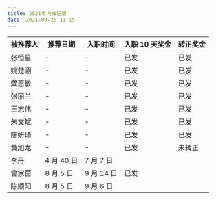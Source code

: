 ```yaml
---
title: 2021年内推记录
date: 2021-09-26 11:15
---
```


|被推荐人|推荐日期|入职时间|入职 10 天奖金|转正奖金|
|---|---|---|---|---|
|张恒星| - |-|已发|已发|
|姚楚涵|-|-|已发|已发|
|龚惠敏|-|-|已发|已发|
|张丽兰|-|-|已发|已发|
|王志伟|-|-|已发|已发|
|朱文斌|-|-|已发|已发|
|陈妍琦|-|-|已发|已发|
|黄旭龙|-|-|已发|未转正|
|李丹|4 月 40 日|7 月 7 日|
|曾家茵|8 月 5 日|9 月 14 日|已发|
|陈顺阳|8 月 5 日|9 月 6 日|